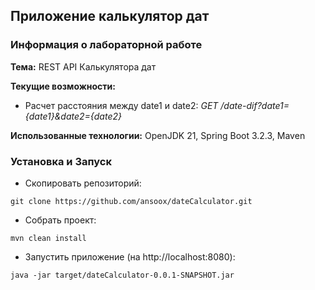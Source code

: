 ## Приложение калькулятор дат

### Информация о лабораторной работе

**Тема:** REST API Калькулятора дат

**Текущие возможности:** 
- Расчет расстояния между date1 и date2: *GET /date-dif?date1={date1}&date2={date2}*

**Использованные технологии:** OpenJDK 21, Spring Boot 3.2.3, Maven

### Установка и Запуск
- Скопировать репозиторий:
```
git clone https://github.com/ansoox/dateCalculator.git
```
- Собрать проект:
```
mvn clean install
```
- Запустить приложение (на http://localhost:8080):
```
java -jar target/dateCalculator-0.0.1-SNAPSHOT.jar
```